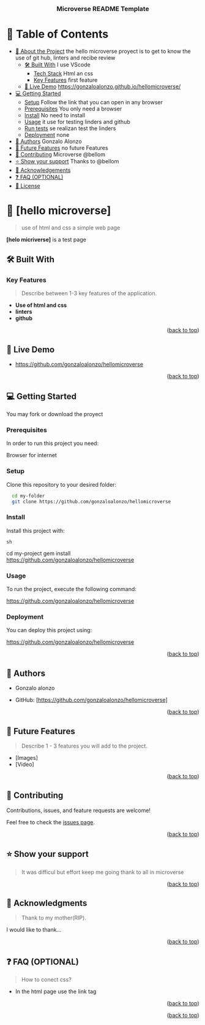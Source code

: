 
<a name="readme-top"></a>


<div align="center">
  
  
  <br/>

  <h3><b>Microverse README Template</b></h3>

</div>



# 📗 Table of Contents

- [📖 About the Project](#about-project)
    the hello microverse proyect is to get to know the use of git hub, linters and recibe review
  - [🛠 Built With](#built-with)
        I use VScode
    - [Tech Stack](#tech-stack)
        Html an css
    - [Key Features](#key-features)
        first feature 
  - [🚀 Live Demo](#live-demo)
     https://gonzaloalonzo.github.io/hellomicroverse/
- [💻 Getting Started](#getting-started)
  - [Setup](#setup)
  Follow the link that you can open in any browser
  - [Prerequisites](#prerequisites)
    You only need a browser
  - [Install](#install)
    No need to install
  - [Usage](#usage)
    it use for testing linders and github
  - [Run tests](#run-tests)
    se realizan test the linders
  - [Deployment](#triangular_flag_on_post-deployment)
    none
- [👥 Authors](#authors)
    Gonzalo Alonzo
- [🔭 Future Features](#future-features)
    no future Features
- [🤝 Contributing](#contributing)
    Microverse
    @bellom
- [⭐️ Show your support](#support)
    Thanks to @bellom
- [🙏 Acknowledgements](#acknowledgements)
- [❓ FAQ (OPTIONAL)](#faq)
- [📝 License](#license)

<!-- PROJECT DESCRIPTION -->

# 📖 [hello microverse] <a name="hellomicroverse"></a>

> use of html and css a simple web page

**[helo micriverse]** is a test page

## 🛠 Built With <a name="hellomicroverse"></a>

<!-- Features -->

### Key Features <a name="key-features"></a>

> Describe between 1-3 key features of the application.

- **Use of html and css**
- **linters**
- **github**

<p align="right">(<a href="#readme-top">back to top</a>)</p>

<!-- LIVE DEMO -->

## 🚀 Live Demo <a name="live-demo"></a>

- https://github.com/gonzaloalonzo/hellomicroverse

<p align="right">(<a href="#readme-top">back to top</a>)</p>

<!-- GETTING STARTED -->

## 💻 Getting Started <a name="getting-started"></a>

You may fork or download the proyect

### Prerequisites

In order to run this project you need:

Browser for internet

### Setup

Clone this repository to your desired folder:

```sh
  cd my-folder
  git clone https://github.com/gonzaloalonzo/hellomicroverse
```


### Install

Install this project with:

    sh
  cd my-project
  gem install https://github.com/gonzaloalonzo/hellomicroverse


### Usage

To run the project, execute the following command:

https://github.com/gonzaloalonzo/hellomicroverse


### Deployment

You can deploy this project using:

https://github.com/gonzaloalonzo/hellomicroverse

<p align="right">(<a href="#readme-top">back to top</a>)</p>

<!-- AUTHORS -->

## 👥 Authors <a name="authors"></a>

- Gonzalo alonzo


- GitHub: [https://github.com/gonzaloalonzo/hellomicroverse]


<p align="right">(<a href="#readme-top">back to top</a>)</p>

<!-- FUTURE FEATURES -->

## 🔭 Future Features <a name="future-features"></a>

> Describe 1 - 3 features you will add to the project.

- [Images] 
- [Video] 

<p align="right">(<a href="#readme-top">back to top</a>)</p>

<!-- CONTRIBUTING -->

## 🤝 Contributing <a name="contributing"></a>

Contributions, issues, and feature requests are welcome!

Feel free to check the [issues page](../../issues/).

<p align="right">(<a href="#readme-top">back to top</a>)</p>

<!-- SUPPORT -->

## ⭐️ Show your support <a name="support"></a>

> It was difficul but effort keep me going thank to all in microverse

<p align="right">(<a href="#readme-top">back to top</a>)</p>

<!-- ACKNOWLEDGEMENTS -->

## 🙏 Acknowledgments <a name="acknowledgements"></a>

> Thank to my mother(RIP).

I would like to thank...

<p align="right">(<a href="#readme-top">back to top</a>)</p>

<!-- FAQ (optional) -->

## ❓ FAQ (OPTIONAL) <a name="faq"></a>

> How to conect css?

  - In the html page use the link tag



<p align="right">(<a href="#readme-top">back to top</a>)</p>





<p align="right">(<a href="#readme-top">back to top</a>)</p>